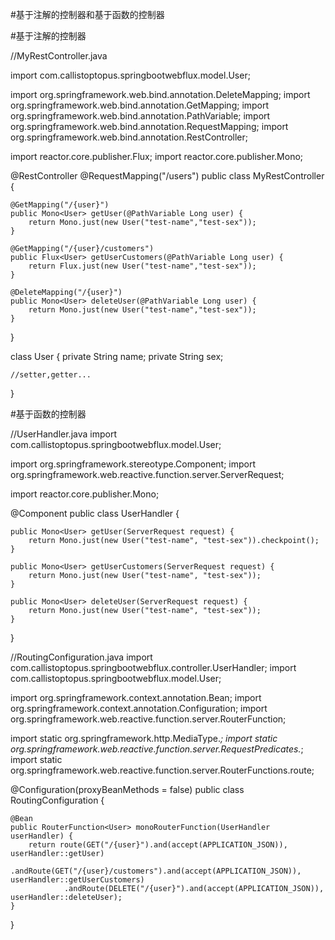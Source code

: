 #基于注解的控制器和基于函数的控制器

#基于注解的控制器

//MyRestController.java

import com.callistoptopus.springbootwebflux.model.User;

import org.springframework.web.bind.annotation.DeleteMapping;
import org.springframework.web.bind.annotation.GetMapping;
import org.springframework.web.bind.annotation.PathVariable;
import org.springframework.web.bind.annotation.RequestMapping;
import org.springframework.web.bind.annotation.RestController;

import reactor.core.publisher.Flux;
import reactor.core.publisher.Mono;

@RestController
@RequestMapping("/users")
public class MyRestController {

    @GetMapping("/{user}")
    public Mono<User> getUser(@PathVariable Long user) {
        return Mono.just(new User("test-name","test-sex"));
    }

    @GetMapping("/{user}/customers")
    public Flux<User> getUserCustomers(@PathVariable Long user) {
        return Flux.just(new User("test-name","test-sex"));
    }

    @DeleteMapping("/{user}")
    public Mono<User> deleteUser(@PathVariable Long user) {
        return Mono.just(new User("test-name","test-sex"));
    }

}

class User {
    private String name;
    private String sex;

    //setter,getter...
}

#基于函数的控制器

//UserHandler.java
import com.callistoptopus.springbootwebflux.model.User;

import org.springframework.stereotype.Component;
import org.springframework.web.reactive.function.server.ServerRequest;

import reactor.core.publisher.Mono;

@Component
public class UserHandler {

    public Mono<User> getUser(ServerRequest request) {
        return Mono.just(new User("test-name", "test-sex")).checkpoint();
    }

    public Mono<User> getUserCustomers(ServerRequest request) {
        return Mono.just(new User("test-name", "test-sex"));
    }

    public Mono<User> deleteUser(ServerRequest request) {
        return Mono.just(new User("test-name", "test-sex"));
    }
}


//RoutingConfiguration.java
import com.callistoptopus.springbootwebflux.controller.UserHandler;
import com.callistoptopus.springbootwebflux.model.User;

import org.springframework.context.annotation.Bean;
import org.springframework.context.annotation.Configuration;
import org.springframework.web.reactive.function.server.RouterFunction;

import static org.springframework.http.MediaType.*;
import static org.springframework.web.reactive.function.server.RequestPredicates.*;
import static org.springframework.web.reactive.function.server.RouterFunctions.route;

@Configuration(proxyBeanMethods = false)
public class RoutingConfiguration {

    @Bean
    public RouterFunction<User> monoRouterFunction(UserHandler userHandler) {
        return route(GET("/{user}").and(accept(APPLICATION_JSON)), userHandler::getUser)
                .andRoute(GET("/{user}/customers").and(accept(APPLICATION_JSON)), userHandler::getUserCustomers)
                .andRoute(DELETE("/{user}").and(accept(APPLICATION_JSON)), userHandler::deleteUser);
    }

}